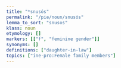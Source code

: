 ```yaml
---
title: "*snusós"
permalink: "/pie/noun/snusós"
lemma_to_sort: "snusos"
klass: noun
etymology: []
markers: [["f", "feminine gender"]]
synonyms: []
definitions: ["daughter-in-law"]
topics: ["ine-pro:Female family members"]
---
```

